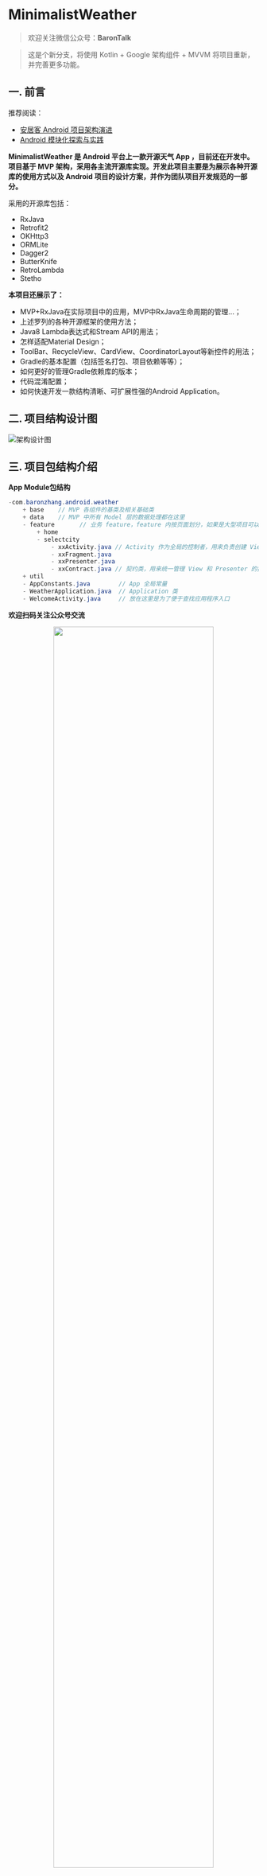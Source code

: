 # MinimalistWeather

> 欢迎关注微信公众号：**BaronTalk**

> 这是个新分支，将使用 Kotlin + Google 架构组件 + MVVM 将项目重新，并完善更多功能。


## 一. 前言

推荐阅读：

* [安居客 Android 项目架构演进](https://mp.weixin.qq.com/s?__biz=MzU4ODM2MjczNA==&mid=2247483731&idx=1&sn=76bd5612ba723171b6ebac69aaf039f8&chksm=fddca7d2caab2ec4eec8736cf4005615c401984e2218a0cfc71dddfe3a204495c4e8a7312b4a&scene=38#wechat_redirect)
* [Android 模块化探索与实践](https://mp.weixin.qq.com/s?__biz=MzU4ODM2MjczNA==&mid=2247483732&idx=1&sn=b7ee1151b2c8ad2e997b8db39adf3267&chksm=fddca7d5caab2ec33905cc3350f31c0c98794774b0d04a01845565e3989b1f20205c7f432cb9&scene=38#wechat_redirect)

**MinimalistWeather 是 Android 平台上一款开源天气 App ，目前还在开发中。项目基于 MVP 架构，采用各主流开源库实现。开发此项目主要是为展示各种开源库的使用方式以及 Android 项目的设计方案，并作为团队项目开发规范的一部分。**

采用的开源库包括：

* RxJava
* Retrofit2
* OKHttp3
* ORMLite
* Dagger2
* ButterKnife
* RetroLambda
* Stetho

**本项目还展示了：**

* MVP+RxJava在实际项目中的应用，MVP中RxJava生命周期的管理...；
* 上述罗列的各种开源框架的使用方法；
* Java8 Lambda表达式和Stream API的用法；
* 怎样适配Material Design；
* ToolBar、RecycleView、CardView、CoordinatorLayout等新控件的用法；
* Gradle的基本配置（包括签名打包、项目依赖等等）；
* 如何更好的管理Gradle依赖库的版本；
* 代码混淆配置；
* 如何快速开发一款结构清晰、可扩展性强的Android Application。

## 二. 项目结构设计图

![架构设计图](framework_minimalist_weather.png)

## 三. 项目包结构介绍

**App Module包结构**

```Java
-com.baronzhang.android.weather
    + base	  // MVP 各组件的基类及相关基础类
    + data    // MVP 中所有 Model 层的数据处理都在这里
    - feature       // 业务 feature，feature 内按页面划分，如果是大型项目可以按业务模块划分，对于特大型项目建议走模块化（组件化）方案，每个业务模块再按照 MinimalistWeather 的分包规则来分包
        + home
        - selectcity
            - xxActivity.java // Activity 作为全局的控制者，用来负责创建 View 和 Presenter 的实例
            - xxFragment.java 
            - xxPresenter.java
            - xxContract.java // 契约类，用来统一管理 View 和 Presenter 的接口
    + util
    - AppConstants.java        // App 全局常量
    - WeatherApplication.java  // Application 类
    - WelcomeActivity.java     // 放在这里是为了便于查找应用程序入口
```

**欢迎扫码关注公众号交流**

<div align="center"><img src="http://resources.baronzhang.com/blog/common/gzh3.png" width="80%"/></div>

## 三. 开源许可 [![Hex.pm](https://img.shields.io/hexpm/l/plug.svg)](https://www.apache.org/licenses/LICENSE-2.0)

```
Copyright 2017 Baron Zhang

Licensed under the Apache License, Version 2.0 (the "License");
you may not use this file except in compliance with the License.
You may obtain a copy of the License at

   http://www.apache.org/licenses/LICENSE-2.0

Unless required by applicable law or agreed to in writing, software
distributed under the License is distributed on an "AS IS" BASIS,
WITHOUT WARRANTIES OR CONDITIONS OF ANY KIND, either express or implied.
See the License for the specific language governing permissions and
limitations under the License.
```

